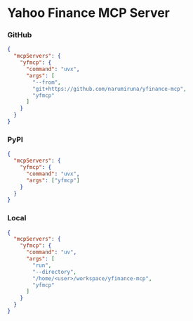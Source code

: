 # Yahoo Finance MCP Server

### GitHub

```json
{
  "mcpServers": {
    "yfmcp": {
      "command": "uvx",
      "args": [
        "--from",
        "git+https://github.com/narumiruna/yfinance-mcp",
        "yfmcp"
      ]
    }
  }
}
```

### PyPI

```json
{
  "mcpServers": {
    "yfmcp": {
      "command": "uvx",
      "args": ["yfmcp"]
    }
  }
}
```

### Local

```json
{
  "mcpServers": {
    "yfmcp": {
      "command": "uv",
      "args": [
        "run",
        "--directory",
        "/home/<user>/workspace/yfinance-mcp",
        "yfmcp"
      ]
    }
  }
}
```
